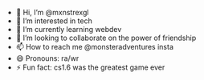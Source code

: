 - 👋 Hi, I’m @mxnstrexgl
- 👀 I’m interested in tech
- 🌱 I’m currently learning webdev
- 💞️ I’m looking to collaborate on the power of friendship
- 📫 How to reach me @monsteradventures insta
- 😄 Pronouns: ra/wr
- ⚡ Fun fact: cs1.6 was the greatest game ever

<!---
mxnstrexgl/mxnstrexgl is a ✨ special ✨ repository because its `README.md` (this file) appears on your GitHub profile.
You can click the Preview link to take a look at your changes.
--->
